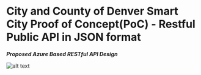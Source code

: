 # City and County of Denver Smart City Proof of Concept(PoC) - Restful Public API in JSON format

***Proposed Azure Based RESTful API Design***

![alt text](https://github.com/smartcitypoc/smartcitypoc/blob/master/RESTful%20API/Images/Proposed_Azure_Restful_API.png)


